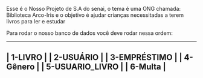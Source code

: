 Esse é o Nosso Projeto de S.A do senai, o tema é uma ONG chamada: Biblioteca Arco-Iris e o objetivo é ajudar crianças necessitadas a terem livros para ler e estudar

Para rodar o nosso banco de dados você deve rodar nessa ordem: 

-----------------------------------
|          1-LIVRO                |
|          2-USUÁRIO              |
|          3-EMPRÉSTIMO           |
|          4-Gênero               |
|          5-USUARIO_LIVRO        |
|          6-Multa                |
-----------------------------------
